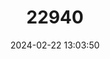 ---
title: "22940"
category: "Vertigo geyeri"
draft: false
date: 2024-02-22 13:03:50
languages:
  English: ["Geyer’s Whorl Snail"]
---